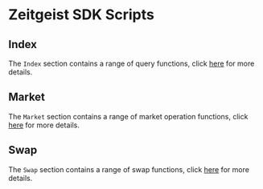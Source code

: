 # Zeitgeist SDK Scripts

## Index

The `Index` section contains a range of query functions, click [here](./index/README.md) for more details.

## Market

The `Market` section contains a range of market operation functions, click [here](./market/README.md) for more details.

## Swap

The `Swap` section contains a range of swap functions, click [here](./swap/README.md) for more details.
